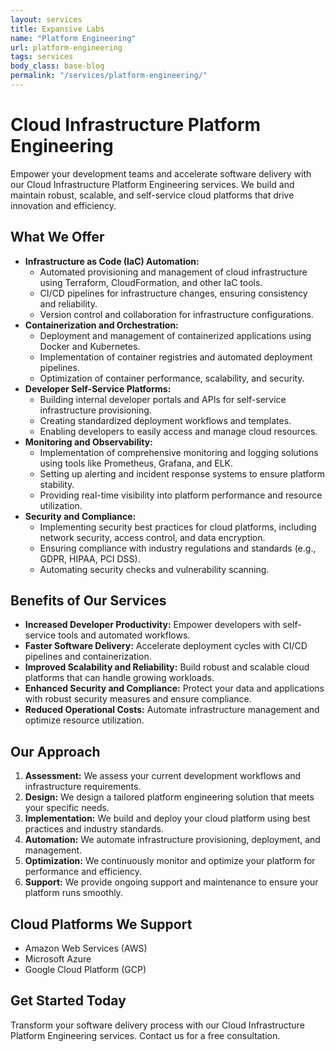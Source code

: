 ```yaml
---
layout: services
title: Expansive Labs
name: "Platform Engineering"
url: platform-engineering
tags: services
body_class: base-blog
permalink: "/services/platform-engineering/"
---
```

<style>
    @media (max-width: 575.98px) {
        h1 {
            font-size: 30px;
        }
        h2 {
            font-size: 20px;
        }
        ul {
            font-size: 15px;
        }
        li {
            text-align:left;
        }
    }
</style>

# Cloud Infrastructure Platform Engineering

Empower your development teams and accelerate software delivery with our Cloud Infrastructure Platform Engineering services. We build and maintain robust, scalable, and self-service cloud platforms that drive innovation and efficiency.

## What We Offer

* **Infrastructure as Code (IaC) Automation:**
    * Automated provisioning and management of cloud infrastructure using Terraform, CloudFormation, and other IaC tools.
    * CI/CD pipelines for infrastructure changes, ensuring consistency and reliability.
    * Version control and collaboration for infrastructure configurations.
* **Containerization and Orchestration:**
    * Deployment and management of containerized applications using Docker and Kubernetes.
    * Implementation of container registries and automated deployment pipelines.
    * Optimization of container performance, scalability, and security.
* **Developer Self-Service Platforms:**
    * Building internal developer portals and APIs for self-service infrastructure provisioning.
    * Creating standardized deployment workflows and templates.
    * Enabling developers to easily access and manage cloud resources.
* **Monitoring and Observability:**
    * Implementation of comprehensive monitoring and logging solutions using tools like Prometheus, Grafana, and ELK.
    * Setting up alerting and incident response systems to ensure platform stability.
    * Providing real-time visibility into platform performance and resource utilization.
* **Security and Compliance:**
    * Implementing security best practices for cloud platforms, including network security, access control, and data encryption.
    * Ensuring compliance with industry regulations and standards (e.g., GDPR, HIPAA, PCI DSS).
    * Automating security checks and vulnerability scanning.

## Benefits of Our Services

* **Increased Developer Productivity:** Empower developers with self-service tools and automated workflows.
* **Faster Software Delivery:** Accelerate deployment cycles with CI/CD pipelines and containerization.
* **Improved Scalability and Reliability:** Build robust and scalable cloud platforms that can handle growing workloads.
* **Enhanced Security and Compliance:** Protect your data and applications with robust security measures and ensure compliance.
* **Reduced Operational Costs:** Automate infrastructure management and optimize resource utilization.

## Our Approach

1.  **Assessment:** We assess your current development workflows and infrastructure requirements.
2.  **Design:** We design a tailored platform engineering solution that meets your specific needs.
3.  **Implementation:** We build and deploy your cloud platform using best practices and industry standards.
4.  **Automation:** We automate infrastructure provisioning, deployment, and management.
5.  **Optimization:** We continuously monitor and optimize your platform for performance and efficiency.
6.  **Support:** We provide ongoing support and maintenance to ensure your platform runs smoothly.

## Cloud Platforms We Support

* Amazon Web Services (AWS)
* Microsoft Azure
* Google Cloud Platform (GCP)

## Get Started Today

Transform your software delivery process with our Cloud Infrastructure Platform Engineering services. Contact us for a free consultation.
